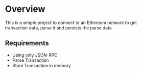 # Overview

This is a simple project to connect to an Ethereum network to get transaction data, parse it and persists the parse data

## Requirements

* Using only JSON-RPC
* Parse Transaction
* Store Transaction in memory